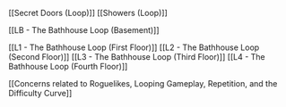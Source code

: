 [[Secret Doors (Loop)]]
[[Showers (Loop)]]

[[LB - The Bathhouse Loop (Basement)]]

[[L1 - The Bathhouse Loop (First Floor)]]
[[L2 - The Bathhouse Loop (Second Floor)]]
[[L3 - The Bathhouse Loop (Third Floor)]]
[[L4 - The Bathhouse Loop (Fourth Floor)]]

[[Concerns related to Roguelikes, Looping Gameplay, Repetition, and the Difficulty Curve]]
